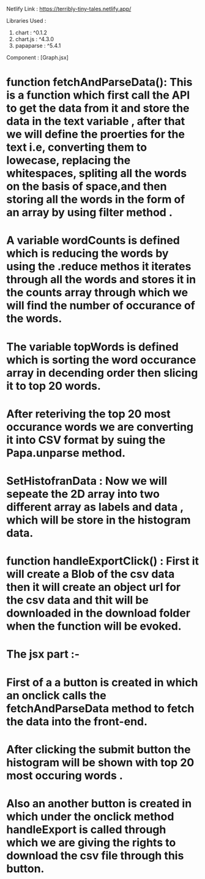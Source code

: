 Netlify Link : https://terribly-tiny-tales.netlify.app/

Libraries Used : 
1. chart :  ^0.1.2
2. chart.js :  ^4.3.0
3. papaparse : ^5.4.1

Component : [Graph.jsx]

# function fetchAndParseData(): This is a function which first call the API to get the data from it and store the data in the text variable , after that we will                              define the proerties  for the text i.e, converting them to lowecase, replacing the whitespaces, spliting all the words on the basis of                            space,and then storing all the words in the form of an array by using filter method . 

# A variable wordCounts is defined which is reducing the words by using the .reduce methos it iterates through all the words and stores it in the counts array through which we will find the number of occurance of the words.

# The variable topWords is defined which is sorting the word occurance array in decending order then slicing it to top 20 words.

# After reteriving the top 20 most occurance words we are converting it into CSV format by suing the Papa.unparse method.

# SetHistofranData : Now we will sepeate the 2D array into two different array as labels and data , which will be store in the histogram data.

# function handleExportClick() : First it will create a Blob of the csv data then it will create an object url for the csv data and thit will be downloaded in the                                    download folder when the function will be evoked.


#  The jsx part :-
# First of a a button is created in which an onclick calls the fetchAndParseData method to fetch the data into the front-end.
# After clicking the submit button the histogram will be shown with top 20 most occuring words .
# Also an another button is created in which under the onclick method handleExport is called through which we are giving the rights to download the csv file         through this button.





